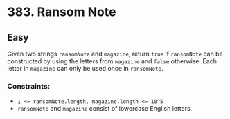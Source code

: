 # 383. Ransom Note

## Easy

Given two strings `ransomNote` and `magazine`, return `true` if `ransomNote` can be constructed by using the letters
from `magazine` and `false` otherwise. Each letter in `magazine` can only be used once in `ransomNote`.

### Constraints:

- `1 <= ransomNote.length, magazine.length <= 10^5`
- `ransomNote` and `magazine` consist of lowercase English letters.
